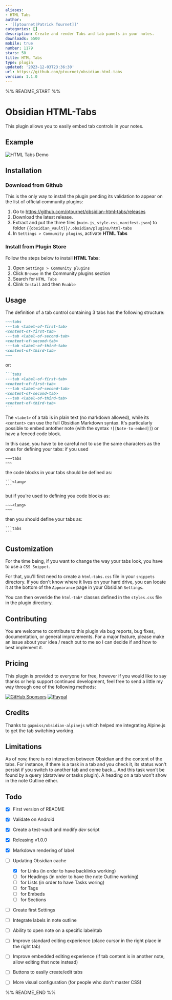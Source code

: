 ```yaml
---
aliases:
- HTML Tabs
author:
- '[[ptournet|Patrick Tournet]]'
categories: []
description: Create and render Tabs and tab panels in your notes.
downloads: 5500
mobile: true
number: 1179
stars: 50
title: HTML Tabs
type: plugin
updated: '2023-12-03T23:36:30'
url: https://github.com/ptournet/obsidian-html-tabs
version: 1.1.0
---
```


%% README_START %%

# Obsidian HTML-Tabs

This plugin allows you to easily embed tab controls in your notes.

## Example
![HTML Tabs Demo](https://raw.githubusercontent.com/ptournet/obsidian-html-tabs/HEAD/docs/images/HTML%20Tabs%20Demo.gif)

## Installation

### Download from Github

This is the only way to install the plugin pending its validation to appear on the list of official community plugins:
1. Go to https://github.com/ptournet/obsidian-html-tabs/releases
2. Download the latest release.
3. Extract and put the three files (`main.js`, `style.css`, `manifest.json`) to folder `{{obsidian_vault}}/.obsidian/plugins/html-tabs`
4. In `Settings > Community plugins`, activate **HTML Tabs**

### Install from Plugin Store

Follow the steps below to install **HTML Tabs**:
1. Open `Settings > Community plugins`
2. Click `Browse` in the Community plugins section
3. Search for `HTML Tabs`
4. Clink `Install` and then `Enable`

## Usage

The definition of a tab control containing 3 tabs has the following structure:
```markdown
~~~tabs
---tab <label-of-first-tab>
<content-of-first-tab>
---tab <label-of-second-tab>
<content-of-second-tab>
---tab <label-of-third-tab>
<content-of-third-tab>
~~~
```
or:
~~~markdown
```tabs
---tab <label-of-first-tab>
<content-of-first-tab>
---tab <label-of-second-tab>
<content-of-second-tab>
---tab <label-of-third-tab>
<content-of-third-tab>
```
~~~

The `<label>` of a tab is in plain text (no markdown allowed), while its `<content>` can use the full Obsidian Markdown syntax. It's particularly possible to embed antother note (with the syntax `![[Note-to-embed]]`) or have a fenced code block.

In this case, you have to be careful not to use the same characters as the ones for defining your tabs: if you used 
```
~~~tabs
~~~
```
the code blocks in your tabs should be defined as:
~~~
```<lang>
```
~~~
but if you're used to defining you code blocks as:
```
~~~<lang>
~~~
```
then you should define your tabs as: 
~~~
```tabs
```
~~~

## Customization

For the time being, if you want to change the way your tabs look, you have to use a `CSS Snippet`.

For that, you'll first need to create a `html-tabs.css` file in your `snippets` directory. If you don't know where it lives on your hard drive, you can locate it at the bottom of the `Appearance` page in your Obsidian `Settings`.

You can then ovveride the `html-tab*` classes defined in the `styles.css` file in the plugin directory.

## Contributing

You are welcome to contribute to this plugin via bug reports, bug fixes, documentation, or general improvements. For a major feature, please make an issue about your idea / reach out to me so I can decide if and how to best implement it.

## Pricing

This plugin is provided to everyone for free, however if you would like to say thanks or help support continued development, feel free to send a little my way through one of the following methods:

[![GitHub Sponsors](https://img.shields.io/github/sponsors/ptournet?style=social)](https://github.com/sponsors/ptournet)
[![Paypal](https://img.shields.io/badge/paypal-ptournet-yellow?style=social&logo=paypal)](https://paypal.me/ptournet)

## Credits

Thanks to `gapmiss/obsidian-alpinejs` which helped me integrating Alpine.js to get the tab switching working.

## Limitations

As of now, there is no interaction between Obsidian and the content of the tabs. For instance, if there is a task in a tab and you check it, its status won't persist if you switch to another tab and come back... And this task won't be found by a query (datatview or tasks plugin). A heading on a tab won't show in the note Outline either.

## Todo
- [x] First version of README
- [x] Validate on Android
- [x] Create a test-vault and modify *dev* script
- [x] Releasing v1.0.0
- [x] Markdown rendering of label
- [ ] Updating Obsidian cache
  - [x] for Links (in order to have backlinks working)
  - [ ] for Headings (in order to have the note Outline working)
  - [ ] for Lists (in order to have Tasks woring)
  - [ ] for Tags
  - [ ] for Embeds
  - [ ] for Sections
- [ ] Create first Settings
- [ ] Integrate labels in note outline
- [ ] Ability to open note on a specific label/tab
- [ ] Improve standard editing experience (place cursor in the right place in the right tab)
- [ ] Improve embedded editing experience (if tab content is in another note, allow editing that note instead)
- [ ] Buttons to easily create/edit tabs
- [ ] More visual configuration (for people who don't master CSS)


%% README_END %%